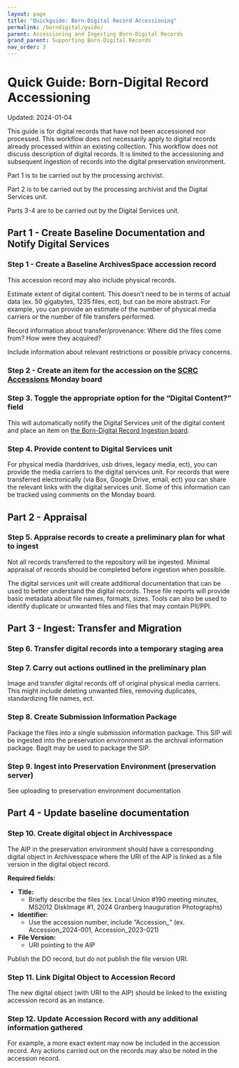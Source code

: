 ```yaml
---
layout: page
title: "Quickguide: Born-Digital Record Accessioning"
permalink: /borndigital/guide/
parent: Accessioning and Ingesting Born-Digital Records
grand_parent: Supporting Born-Digital Records
nav_order: 3
---
```


# Quick Guide: Born-Digital Record Accessioning

Updated: 2024-01-04

This guide is for digital records that have not been accessioned nor processed. This workflow does not necessarily apply to digital records already processed within an existing collection. This workflow does not discuss description of digital records. It is limited to the accessioning and subsequent ingestion of records into the digital preservation environment.

Part 1 is to be carried out by the processing archivist.

Part 2 is to be carried out by the processing archivist and the Digital Services unit.

Parts 3-4 are to be carried out by the Digital Services unit.


## Part 1 - Create Baseline Documentation and Notify Digital Services

### Step 1 - Create a Baseline ArchivesSpace accession record

This accession record may also include physical records.

Estimate extent of digital content. This doesn’t need to be in terms of actual data (ex. 50 gigabytes, 1235 files, ect), but can be more abstract. For example, you can provide an estimate of the number of physical media carriers or the number of file transfers performed.

Record information about transfer/provenance: Where did the files come from? How were they acquired?

Include information about relevant restrictions or possible privacy concerns.

### Step 2 - Create an item for the accession on the [SCRC Accessions](https://gwlai.monday.com/boards/922338846) Monday board

### Step 3. Toggle the appropriate option for the “Digital Content?” field

This will automatically notify the Digital Services unit of the digital content and place an item on [the Born-Digital Record Ingestion board](https://gwlai.monday.com/boards/4927199514).

### Step 4. Provide content to Digital Services unit

For physical media (harddrives, usb drives, legacy media, ect), you can provide the media carriers to the digital services unit. For records that were transferred electronically (via Box, Google Drive, email, ect) you can share the relevant links with the digital services unit. Some of this information can be tracked using comments on the Monday board.

## Part 2 - Appraisal

### Step 5. Appraise records to create a preliminary plan for what to ingest

Not all records transferred to the repository will be ingested. Minimal appraisal of records should be completed before ingestion when possible.

The digital services unit will create additional documentation that can be used to better understand the digital records. These file reports will provide basic metadata about file names, formats, sizes. Tools can also be used to identify duplicate or unwanted files and files that may contain PII/PPI.

## Part 3 - Ingest: Transfer and Migration

### Step 6. Transfer digital records into a temporary staging area

### Step 7. Carry out actions outlined in the preliminary plan

Image and transfer digital records off of original physical media carriers. This might include deleting unwanted files, removing duplicates, standardizing file names, ect.

### Step 8. Create Submission Information Package

Package the files into a single submission information package. This SIP will be ingested into the preservation environment as the archival information package. BagIt may be used to package the SIP.

### Step 9. Ingest into Preservation Environment (preservation server)

See uploading to preservation environment documentation

## Part 4 - Update baseline documentation

### Step 10. Create digital object in Archivesspace

The AIP in the preservation environment should have a corresponding digital object in Archivesspace where the URI of the AIP is linked as a file version in the digital object record.

**Required fields:**

- **Title:**
  - Briefly describe the files (ex. Local Union #190 meeting minutes, MS2012 DiskImage #1, 2024 Granberg Inauguration Photographs)
- **Identifier:**
  - Use the accession number, include “Accession_” (ex. Accession_2024-001, Accession_2023-021)
- **File Version:**
  - URI pointing to the AIP

Publish the DO record, but do not publish the file version URI.

### Step 11. Link Digital Object to Accession Record

The new digital object (with URI to the AIP) should be linked to the existing accession record as an instance.

### Step 12. Update Accession Record with any additional information gathered

For example, a more exact extent may now be included in the accession record. Any actions carried out on the records may also be noted in the accession record.
